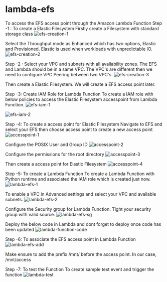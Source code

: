 # lambda-efs
To access the EFS access point through the Amazon Lambda Function
Step -1 : To create a Elastic Filesystem
Firstly create a Filesystem with standard storage class
![efs-creation-1](https://github.com/kohlidevops/lambda-efs/assets/100069489/2a747365-ca58-4909-bb4c-4535557d67f6)

Select the Throughput mode as Enhanced which has two options, Elastic and Provisioned. Elastic is used when workloads with unpredictable IO.
![efs-creation-2](https://github.com/kohlidevops/lambda-efs/assets/100069489/77e4e4ae-7cbd-4fe7-8c9f-66b5c806692f)

Step -2 : Select your VPC and subnets with all availability zones.
The EFS and Lambda should be in a same VPC. The VPC's are different then we need to configure VPC Peering between two VPC's.
![efs-creation-3](https://github.com/kohlidevops/lambda-efs/assets/100069489/27f1048c-6401-420c-8d15-d0d667419369)

Then create a Elastic Filesystem. We will create a EFS access point later.

Step -3: Create IAM Role for Lambda Function
To create a IAM role with below policies to access the Elastic Filesystem accesspoint from Lambda Function.
![efs-iam-1](https://github.com/kohlidevops/lambda-efs/assets/100069489/e980f3b1-af0f-42ad-a32f-9a32b314e45b)

![efs-iam-2](https://github.com/kohlidevops/lambda-efs/assets/100069489/3dbac273-26ff-4928-b2f7-b30496563275)

Step -4: To create a access point for Elastic Filesystem
Navigate to EFS and select your EFS then choose access point to create a new access point
![accesspoint-1](https://github.com/kohlidevops/lambda-efs/assets/100069489/147b691e-a156-46d0-b582-825840f395a9)

Configure the POSIX User and Group ID
![accesspoint-2](https://github.com/kohlidevops/lambda-efs/assets/100069489/02878de4-f27b-4794-99e1-e67402be2bb1)

Configure the permissions for the root directory
![accesspoint-3](https://github.com/kohlidevops/lambda-efs/assets/100069489/33034df9-5da6-4b7f-b5af-c618370d8800)

Then create a access point for Elastic Filesystem
![accesspoint-4](https://github.com/kohlidevops/lambda-efs/assets/100069489/00bb4004-e383-41b7-a941-4c515a5b1e2c)

Step -5: To create a Lambda Function
To create a Lambda Function with Python runtime and associated the IAM role which is created just now.
![lambda-efs-1](https://github.com/kohlidevops/lambda-efs/assets/100069489/24dd7d02-96c7-41ae-9260-00b549cf7c31)

To enable a VPC in Advanced settings and select your VPC and available subnets.
![lambda-efs-2](https://github.com/kohlidevops/lambda-efs/assets/100069489/04b97ad4-f552-4fb4-bd38-49165acee2c1)

Configure the Security group for Lambda Function. Tight your security group with valid source.
![lambda-efs-sg](https://github.com/kohlidevops/lambda-efs/assets/100069489/98ed5065-9b64-4b5c-b880-56511fff70f6)

Deploy the below code in Lambda and dont forget to deploy once code has been updated
![lambda-function-code](https://github.com/kohlidevops/lambda-efs/assets/100069489/e26b430e-fb1a-431c-9584-9f7861b37e93)

Step -6: To associate the EFS access point in Lambda Function
![lambda-efs-add](https://github.com/kohlidevops/lambda-efs/assets/100069489/d3fd9118-4ada-4732-a570-10bca25c4b96)

Make ensure to add the prefix /mnt/ before the access point. In our case, /mnt/access

Step -7: To test the Function
To create sample test event and trigger the function
![lambda-test](https://github.com/kohlidevops/lambda-efs/assets/100069489/174aefce-640d-4d64-99db-058b407cbb24)

